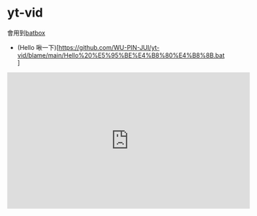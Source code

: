 # yt-vid
會用到[batbox](https://github.com/TheBATeam/BATBOX-An-Awesome-Batch-Plugin)
- (Hello 啾一下)[https://github.com/WU-PIN-JUI/yt-vid/blame/main/Hello%20%E5%95%BE%E4%B8%80%E4%B8%8B.bat]
<iframe width="560" height="315" src="https://www.youtube.com/embed/C6Xcy1lrBRs" title="YouTube video player" frameborder="0" allow="accelerometer; autoplay; clipboard-write; encrypted-media; gyroscope; picture-in-picture" allowfullscreen></iframe>

